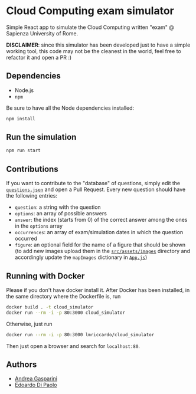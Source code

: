# Cloud Computing exam simulator

Simple React app to simulate the Cloud Computing written "exam" @ Sapienza University of Rome.

**DISCLAIMER**: since this simulator has been developed just to have a simple working tool, this code may not be the cleanest in the world, feel free to refactor it and open a PR :)

## Dependencies

- Node.js
- `npm`

Be sure to have all the Node dependencies installed:

```sh
npm install
```

## Run the simulation

```sh
npm run start
```

## Contributions

If you want to contribute to the "database" of questions, simply edit the [`questions.json`](src/assets/questions.json) and open a Pull Request.
Every new question should have the following entries:
- `question`: a string with the question
- `options`: an array of possible answers
- `answer`: the index (starts from 0) of the correct answer among the ones in the `options` array
- `occurrences`: an array of exam/simulation dates in which the question occurred
- `figure`: an optional field for the name of a figure that should be shown (to add new images upload them in the [`src/assets/images`](src/assets/images) directory and accordingly update the `mapImages` dictionary in [`App.js`](src/App.js))

## Running with Docker
Please if you don't have docker install it. After Docker has been installed, in the same directory where the Dockerfile is, run

```sh
docker build . -t cloud_simulator
docker run --rm -i -p 80:3000 cloud_simulator
```

Otherwise, just run 

```sh
docker run --rm -i -p 80:3000 lmriccardo/cloud_simulator
```

Then just open a browser and search for `localhost:80`.

## Authors

- [Andrea Gasparini](https://github.com/andrea-gasparini)
- [Edoardo Di Paolo](https://github.com/aedoardo)
